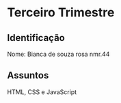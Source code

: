 # Terceiro Trimestre

## Identificação
Nome: Bianca de souza rosa nmr.44

## Assuntos
HTML, CSS e JavaScript
